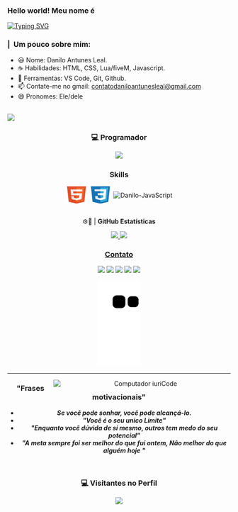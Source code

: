  ### Hello world! Meu nome é 
[![Typing SVG](https://readme-typing-svg.herokuapp.com?color=%FF6F9C&lines=Danilo+Antunes+Leal)](https://github.com/MatheusdeSouzaSilva70)

<h3>  | &nbsp;Um pouco sobre mim: </h3>

- 😃 Nome: Danilo Antunes Leal.
- ☕ Habilidades: HTML, CSS, Lua/fiveM, Javascript.
- 💼 Ferramentas: VS Code, Git, Github.
- 📫 Contate-me no gmail: contatodaniloantunesleal@gmail.com
- 😄 Pronomes: Ele/dele
</br>


<img src="https://user-images.githubusercontent.com/70382532/138322189-2db8df52-9dcb-40a0-88a8-c365466bd33d.gif"/>

### <p align="center">💻 Programador</p>
<div align="center">
  <a href="daniloantunesleal.weebly.com" target="_blank"><img src="https://img.shields.io/badge/Meu-Portf%C3%B3lio-blueviolet?style=for-the-badge" target="_blank"></a>
</div>

 <div style="display: inline_block" align="center">
	
	
### <p align="center">Skills</p>
	
  <img align="center" alt="Danilo-HTML" height="40" width="50" src="https://raw.githubusercontent.com/devicons/devicon/master/icons/html5/html5-original.svg">

  <img align="center" alt="Danilo-CSS" height="40" width="50" src="https://raw.githubusercontent.com/devicons/devicon/master/icons/css3/css3-original.svg">

  <img align="center" alt="Danilo-JavaScript" height="40" width="50" src="https://cdn.jsdelivr.net/gh/devicons/devicon/icons/javascript/javascript-plain.svg" />

	
</br>⚙️🔧 | **GitHub Estatísticas**
<div>
  <a href="https://github.com/lellismaria">
  <img height="160em" src="https://github-readme-stats.vercel.app/api?username=daniloantunesleal&show_icons=true&theme=github_dark&include_all_commits=true&count_private=true"/>
   <img height="160em" src="https://github-readme-stats.vercel.app/api/top-langs/?username=daniloantunesleal&layout=compact&langs_count=7&theme=github_dark"/>
</div>
	
  ### <p align="center">Contato</p>
  
   <a href = "mailto:contatodaniloantunesleal@gmail.com"><img src="https://img.shields.io/badge/Gmail-D14836?style=for-the-badge&logo=gmail&logoColor=white" target="_blank"></a>
   <a href="https://www.youtube.com/channel/UCi1hJiAyAYfN_xsDoi4zi0A" target="_blank"><img src="https://img.shields.io/badge/YouTube-FF0000?style=for-the-badge&logo=youtube&logoColor=white" target="_blank"></a>
   <a href="https://instagram.com/danilo_antunes_leal" target="_blank"><img src="https://img.shields.io/badge/-Instagram-%23E4405F?style=for-the-badge&logo=instagram&logoColor=white" target="_blank"></a>
 	 <a href="https://www.twitch.tv/daniloantunesleal" target="_blank"><img src="https://img.shields.io/badge/Twitch-9146FF?style=for-the-badge&logo=twitch&logoColor=white" target="_blank"></a>
  <a href="https://discord.gg/sWznbA3Exd" target="_blank"><img src="https://img.shields.io/badge/Discord-7289DA?style=for-the-badge&logo=discord&logoColor=white" target="_blank"></a>
      
  ![Snake animation](https://github.com/rafaballerini/rafaballerini/blob/output/github-contribution-grid-snake.svg)
 
<hr/>
<img src= "https://raw.githubusercontent.com/MicaelliMedeiros/micaellimedeiros/master/image/computer-illustration.png"  min-width="400px" max-width="400px" width="400px" align="right" alt="Computador iuriCode">   
	
### "Frases motivacionais"

- **_Se você pode sonhar, você pode alcançá-lo._**
- **_"Você é o seu unico Limite"_**
- **_"Enquanto você dúvida de si mesmo,
 outros tem medo do seu potencial"_**
- **_"A meta sempre foi ser melhor do que fui ontem,
Não melhor do que alguém  hoje "_**

</br>

  ### <p align="center">💻 Visitantes no Perfil </p>
 <img align="relative" src="https://profile-counter.glitch.me/daniloantunesleal/count.svg" > 
